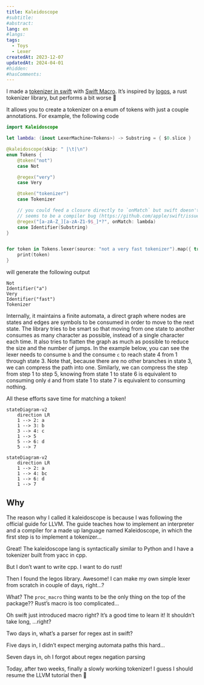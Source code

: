 ```yaml
---
title: Kaleidoscope
#subtitle: 
#abstract: 
lang: en
#langs: 
tags:
  - Toys
  - Lexer
createdAt: 2023-12-07
updatedAt: 2024-04-01
#hidden: 
#hasComments:
---
```


I made a [tokenizer in swift](https://github.com/FlickerSoul/Kaleidoscope) with
[Swift Macro](https://www.avanderlee.com/swift/macros/). It’s
inspired by [logos](https://github.com/maciejhirsz/logos), a rust tokenizer
library, but performs a bit worse 🤣

It allows you to create a tokenizer on a enum of tokens with just a couple
annotations. For example, the following code

```swift
import Kaleidoscope

let lambda: (inout LexerMachine<Tokens>) -> Substring = { $0.slice }

@kaleidoscope(skip: " |\t|\n")
enum Tokens {
    @token("not")
    case Not

    @regex("very")
    case Very

    @token("tokenizer")
    case Tokenizer

    // you could feed a closure directly to `onMatch` but swift doesn't like it for some reason
    // seems to be a compiler bug (https://github.com/apple/swift/issues/70322)
    @regex("[a-zA-Z_][a-zA-Z1-9$_]*?", onMatch: lambda) 
    case Identifier(Substring)
}


for token in Tokens.lexer(source: "not a very fast tokenizer").map({ try! $0.get() }) {
    print(token)
}
```

will generate the following output

```text
Not
Identifier("a")
Very
Identifier("fast")
Tokenizer
```

Internally, it maintains a finite automata, a direct graph where nodes are
states and edges are symbols to be consumed in order to move to the next state.
The library tries to be smart so that moving from one state to another consumes
as many character as possible, instead of a single character each time. It also
tries to flatten the graph as much as possible to reduce the size and the number
of jumps. In the example below, you can see the lexer needs to consume `b` and
the consume `c` to reach state 4 from 1 through state 3. Note that, because
there are no other branches in state 3, we can compress the path into one.
Similarly, we can compress the step from step 1 to step 5, knowing from state 1
to state 6 is equivalent to consuming only `d` and from state 1 to state 7 is
equivalent to consuming nothing.

All these efforts save time for matching a token!

```mermaid
stateDiagram-v2
    direction LR
    1 --> 2: a
    1 --> 3: b
    3 --> 4: c
    1 --> 5
    5 --> 6: d
    5 --> 7
```

```mermaid
stateDiagram-v2
    direction LR
    1 --> 2: a
    1 --> 4: bc
    1 --> 6: d
    1 --> 7
```

## Why

The reason why I called it kaleidoscope is because I was following the official
guide for LLVM. The guide teaches how to implement an interpreter and a compiler
for a made up language named Kaleidoscope, in which the first step is to
implement a tokenizer…

Great! The kaleidoscope lang is syntactically similar to Python and I have a
tokenizer built from yacc in cpp.

But I don’t want to write cpp. I want to do rust!

Then I found the legos library. Awesome! I can make my own simple lexer from
scratch in couple of days, right…?

What? The `proc_macro` thing wants to be the only thing on the top of the
package?? Rust’s macro is too complicated…

Oh swift just introduced macro right? It’s a good time to learn it! It shouldn’t
take long, …right?

Two days in, what’s a parser for regex ast in swift?

Five days in, I didn’t expect merging automata paths this hard…

Seven days in, oh I forgot about regex negation parsing

Today, after two weeks, finally a slowly working tokenizer! I guess I should
resume the LLVM tutorial then 🤣
